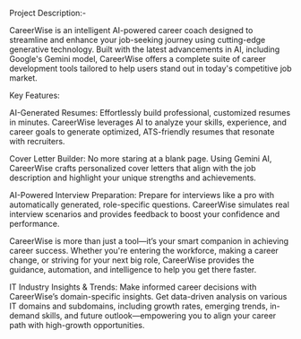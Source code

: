 Project Description:-

CareerWise is an intelligent AI-powered career coach designed to streamline and enhance your job-seeking journey using cutting-edge generative technology. Built with the latest advancements in AI, including Google's Gemini model, CareerWise offers a complete suite of career development tools tailored to help users stand out in today's competitive job market.

Key Features:

AI-Generated Resumes: Effortlessly build professional, customized resumes in minutes. CareerWise leverages AI to analyze your skills, experience, and career goals to generate optimized, ATS-friendly resumes that resonate with recruiters.

Cover Letter Builder: No more staring at a blank page. Using Gemini AI, CareerWise crafts personalized cover letters that align with the job description and highlight your unique strengths and achievements.

AI-Powered Interview Preparation: Prepare for interviews like a pro with automatically generated, role-specific questions. CareerWise simulates real interview scenarios and provides feedback to boost your confidence and performance.

CareerWise is more than just a tool—it’s your smart companion in achieving career success. Whether you're entering the workforce, making a career change, or striving for your next big role, CareerWise provides the guidance, automation, and intelligence to help you get there faster.

IT Industry Insights & Trends: Make informed career decisions with CareerWise’s domain-specific insights. Get data-driven analysis on various IT domains and subdomains, including growth rates, emerging trends, in-demand skills, and future outlook—empowering you to align your career path with high-growth opportunities.
